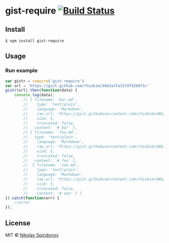 # gist-require [![Build Status](https://travis-ci.org/rhiokim/gist-require.svg?branch=master)](https://travis-ci.org/rhiokim/gist-require)

## Install

```
$ npm install gist-require
```

## Usage

### Run example
```js
var gistr = require('gist-require')
var url = 'https://gist.github.com/rhiokim/d4b2a3fa327df4266f1c'
gistr(url).then(function(data) {
	console.log(data);
		// { filename: 'bar.md',
		//    type: 'text/plain',
		//    language: 'Markdown',
		//    raw_url: 'https://gist.githubusercontent.com/rhiokim/d4b2a3fa327df4266f1c/raw/c7fd3b59b8575c8f1f4e0c5bbccfd7efddf6f482/bar.md',
		//    size: 5,
		//    truncated: false,
		//   content: '# bar' },
		// { filename: 'foo.md',
		//   type: 'text/plain',
		//    language: 'Markdown',
		//    raw_url: 'https://gist.githubusercontent.com/rhiokim/d4b2a3fa327df4266f1c/raw/ad96c729e020636f725be6d50f0ab68a6f5a10ff/foo.md',
		//    size: 5,
		//    truncated: false,
		//   content: '# foo' },
		//  { filename: 'zoo.md',
		//    type: 'text/plain',
		//    language: 'Markdown',
		//    raw_url: 'https://gist.githubusercontent.com/rhiokim/d4b2a3fa327df4266f1c/raw/be6b34246b9dbb7a45a7a495ebc3243f90b910d5/zoo.md',
		//    size: 5,
		//    truncated: false,
		//    content: '# zoo' } ]
}).catch(function(err) {
	//error
});
```

## License

MIT © [Nikolay Spiridonov](https://github.com/sohje)
